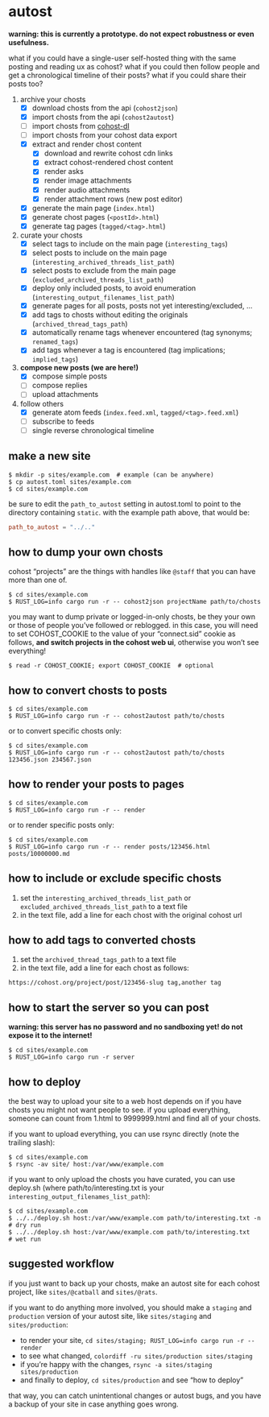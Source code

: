 autost
======

**warning: this is currently a prototype. do not expect robustness or even usefulness.**

what if you could have a single-user self-hosted thing with the same posting and reading ux as cohost? what if you could then follow people and get a chronological timeline of their posts? what if you could share their posts too?

1. archive your chosts
    - [x] download chosts from the api (`cohost2json`)
    - [x] import chosts from the api (`cohost2autost`)
    - [ ] import chosts from [cohost-dl](https://cohost.org/blep/post/7639936-cohost-dl)
    - [ ] import chosts from your cohost data export
    - [x] extract and render chost content
        - [x] download and rewrite cohost cdn links
        - [x] extract cohost-rendered chost content
        - [x] render asks
        - [x] render image attachments
        - [x] render audio attachments
        - [x] render attachment rows (new post editor)
    - [x] generate the main page (`index.html`)
    - [x] generate chost pages (`<postId>.html`)
    - [x] generate tag pages (`tagged/<tag>.html`)
2. curate your chosts
    - [x] select tags to include on the main page (`interesting_tags`)
    - [x] select posts to include on the main page (`interesting_archived_threads_list_path`)
    - [x] select posts to exclude from the main page (`excluded_archived_threads_list_path`)
    - [x] deploy only included posts, to avoid enumeration (`interesting_output_filenames_list_path`)
    - [x] generate pages for all posts, posts not yet interesting/excluded, …
    - [x] add tags to chosts without editing the originals (`archived_thread_tags_path`)
    - [x] automatically rename tags whenever encountered (tag synonyms; `renamed_tags`)
    - [x] add tags whenever a tag is encountered (tag implications; `implied_tags`)
3. **compose new posts (we are here!)**
    - [x] compose simple posts
    - [ ] compose replies
    - [ ] upload attachments
4. follow others
    - [x] generate atom feeds (`index.feed.xml`, `tagged/<tag>.feed.xml`)
    - [ ] subscribe to feeds
    - [ ] single reverse chronological timeline

## make a new site

```
$ mkdir -p sites/example.com  # example (can be anywhere)
$ cp autost.toml sites/example.com
$ cd sites/example.com
```

be sure to edit the `path_to_autost` setting in autost.toml to point to the directory containing `static`. with the example path above, that would be:

```toml
path_to_autost = "../.."
```

## how to dump your own chosts

cohost “projects” are the things with handles like `@staff` that you can have more than one of.

```
$ cd sites/example.com
$ RUST_LOG=info cargo run -r -- cohost2json projectName path/to/chosts
```

you may want to dump private or logged-in-only chosts, be they your own or those of people you’ve followed or reblogged. in this case, you will need to set COHOST_COOKIE to the value of your “connect.sid” cookie as follows, **and switch projects in the cohost web ui**, otherwise you won’t see everything!

```
$ read -r COHOST_COOKIE; export COHOST_COOKIE  # optional
```

## how to convert chosts to posts

```
$ cd sites/example.com
$ RUST_LOG=info cargo run -r -- cohost2autost path/to/chosts
```

or to convert specific chosts only:

```
$ cd sites/example.com
$ RUST_LOG=info cargo run -r -- cohost2autost path/to/chosts 123456.json 234567.json
```

## how to render your posts to pages

```
$ cd sites/example.com
$ RUST_LOG=info cargo run -r -- render
```

or to render specific posts only:

```
$ cd sites/example.com
$ RUST_LOG=info cargo run -r -- render posts/123456.html posts/10000000.md
```

## how to include or exclude specific chosts

1. set the `interesting_archived_threads_list_path` or `excluded_archived_threads_list_path` to a text file
2. in the text file, add a line for each chost with the original cohost url

## how to add tags to converted chosts

1. set the `archived_thread_tags_path` to a text file
2. in the text file, add a line for each chost as follows:

```
https://cohost.org/project/post/123456-slug tag,another tag
```

## how to start the server so you can post

**warning: this server has no password and no sandboxing yet! do not expose it to the internet!**

```
$ cd sites/example.com
$ RUST_LOG=info cargo run -r server
```

## how to deploy

the best way to upload your site to a web host depends on if you have chosts you might not want people to see. if you upload everything, someone can count from 1.html to 9999999.html and find all of your chosts.

if you want to upload everything, you can use rsync directly (note the trailing slash):

```
$ cd sites/example.com
$ rsync -av site/ host:/var/www/example.com
```

if you want to only upload the chosts you have curated, you can use deploy.sh (where path/to/interesting.txt is your `interesting_output_filenames_list_path`):

```
$ cd sites/example.com
$ ../../deploy.sh host:/var/www/example.com path/to/interesting.txt -n  # dry run
$ ../../deploy.sh host:/var/www/example.com path/to/interesting.txt     # wet run
```

## suggested workflow

if you just want to back up your chosts, make an autost site for each cohost project, like `sites/@catball` and `sites/@rats`.

if you want to do anything more involved, you should make a `staging` and `production` version of your autost site, like `sites/staging` and `sites/production`:

- to render your site, `cd sites/staging; RUST_LOG=info cargo run -r -- render`
- to see what changed, `colordiff -ru sites/production sites/staging`
- if you’re happy with the changes, `rsync -a sites/staging sites/production`
- and finally to deploy, `cd sites/production` and see “how to deploy”

that way, you can catch unintentional changes or autost bugs, and you have a backup of your site in case anything goes wrong.
